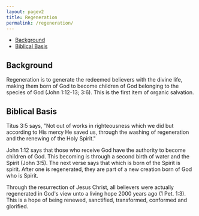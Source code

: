 ```yaml
---
layout: pagev2
title: Regeneration
permalink: /regeneration/
---
```

- [Background](#background)
- [Biblical Basis](#biblical-basis)

## Background

Regeneration is to generate the redeemed believers with the divine life, making them born of God to become children of God belonging to the species of God (John 1:12-13; 3:6). This is the first item of organic salvation.

## Biblical Basis

Titus 3:5 says, "Not out of works in righteousness which we did but according to His mercy He saved us, through the washing of regeneration and the renewing of the Holy Spirit."

John 1:12 says that those who receive God have the authority to become children of God. This becoming is through a second birth of water and the Spirit (John 3:5). The next verse says that which is born of the Spirit is spirit. After one is regenerated, they are part of a new creation born of God who is Spirit.

Through the resurrection of Jesus Christ, all believers were actually regenerated in God's view unto a living hope 2000 years ago (1 Pet. 1:3). This is a hope of being renewed, sanctified, transformed, conformed and glorified. 

